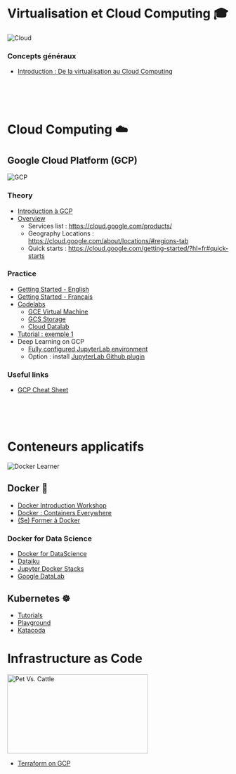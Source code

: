 # Virtualisation et Cloud Computing :mortar_board:

![Cloud](https://pbs.twimg.com/media/BxB3k23IIAAEwOk.png)

### Concepts généraux
- [Introduction : De la virtualisation au Cloud Computing](https://yogeek.github.io/enseignement/Introduction_Virtualisation_CloudComputing/)  

<br />
<br />
<br />

# Cloud Computing :cloud:

## Google Cloud Platform (GCP)

![GCP](https://www.cloudhealthtech.com/sites/default/files/logo-gcp_350px.png)

### Theory
- [Introduction à GCP](Introduction_GoogleCloudPlatform/GCP_Introduction_ISAE_2018.pdf?raw=true)
- [Overview](https://cloud.google.com/docs/overview/)
  - Services list : https://cloud.google.com/products/
  - Geography Locations : https://cloud.google.com/about/locations/#regions-tab
  - Quick starts : https://cloud.google.com/getting-started/?hl=fr#quick-starts

### Practice

- [Getting Started - English](https://cloud.google.com/getting-started/) 
- [Getting Started - Français](https://cloud.google.com/getting-started/?hl=fr)
- [Codelabs](https://codelabs.developers.google.com/)
  - [GCE Virtual Machine](https://codelabs.developers.google.com/codelabs/cloud-create-a-vm)
  - [GCS Storage](https://codelabs.developers.google.com/codelabs/es003l-storage)
  - [Cloud Datalab](https://codelabs.developers.google.com/codelabs/cpb100-datalab)
- [Tutorial : exemple 1](http://cs231n.github.io/gce-tutorial/)
- Deep Learning on GCP
  - [Fully configured JupyterLab environment](https://cloud.google.com/deep-learning-vm/docs/)
  - Option : install [JupyterLab Github plugin](https://github.com/jupyterlab/jupyterlab-git)

### Useful links
- [GCP Cheat Sheet](https://drive.google.com/open?id=1OkFbizpnc_iyzcApqRrqsNtUVazKJDtCyH5vw3352xM)

<br />
<br />
<br />

# Conteneurs applicatifs 

![Docker Learner](img/docker-learner.png?raw=true)

## Docker :whale:

- [Docker Introduction Workshop](https://slides.com/guillaumedupin/docker-2-2-7)
- [Docker : Containers Everywhere](https://slides.com/guillaumedupin/docker-2-2-4)
- [(Se) Former à Docker](https://slides.com/guillaumedupin/docker-2-2-4-7)

### Docker for Data Science
- [Docker for DataScience](https://github.com/docker-for-data-science/docker-for-data-science-tutorial)
- [Dataiku](https://hub.docker.com/r/dataiku/dss/)
- [Jupyter Docker Stacks](https://jupyter-docker-stacks.readthedocs.io/en/latest/index.html)
- [Google DataLab](https://github.com/googledatalab/datalab/wiki/Getting-Started)

## Kubernetes :wheel_of_dharma:

- [Tutorials](https://kubernetes.io/docs/tutorials/)
- [Playground](https://labs.play-with-k8s.com/)
- [Katacoda](https://www.katacoda.com/courses/kubernetes)

# Infrastructure as Code

<img src="https://images.slideplayer.com/39/10912423/slides/slide_9.jpg" title="Pet Vs. Cattle" height="180" width="320">

- [Terraform on GCP](https://console.cloud.google.com/cloudshell/open?cloudshell_git_repo=https://github.com/terraform-google-modules/docs-examples.git&cloudshell_git_branch=oics-blog&cloudshell_working_dir=oics-blog&cloudshell_image=gcr.io/graphite-cloud-shell-images/terraform:latest&open_in_editor=main.tf&cloudshell_print=./motd&cloudshell_tutorial=./tutorial.md)
